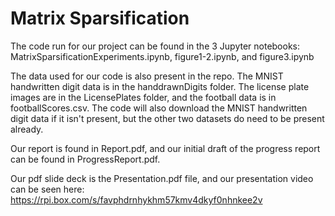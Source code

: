 # Matrix Sparsification

The code run for our project can be found in the 3 Jupyter notebooks: MatrixSparsificationExperiments.ipynb, figure1-2.ipynb, and figure3.ipynb

The data used for our code is also present in the repo. The MNIST handwritten digit data is in the handdrawnDigits folder. 
The license plate images are in the LicensePlates folder, and the football data is in footballScores.csv. The code will also download the MNIST 
handwritten digit data if it isn't present, but the other two datasets do need to be present already.

Our report is found in Report.pdf, and our initial draft of the progress report can be found in ProgressReport.pdf.

Our pdf slide deck is the Presentation.pdf file, and our presentation video can be seen here: https://rpi.box.com/s/favphdrnhykhm57kmv4dkyf0nhnkee2v
